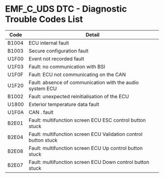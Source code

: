 # EMF_C_UDS DTC - Diagnostic Trouble Codes List

| Code | Detail |
| - | - |
| B1004 | ECU internal fault |
| B1003 | Secure configuration fault |
| U1F00 | Event not recorded fault |
| U1F03 | Fault: no communication with BSI |
| U1F0F | Fault: ECU not communicating on the CAN |
| U1F20 | Fault: absence of communication with the audio system ECU |
| B1002 | Fault: unexpected reinitialisation of the ECU |
| U1800 | Exterior temperature data fault |
| U1F0A | CAN . fault |
| B2E01 | Fault: multifunction screen ECU ESC control button stuck |
| B2E04 | Fault: multifunction screen ECU Validation control button stuck |
| B2E08 | Fault: multifunction screen ECU Up control button stuck |
| B2E07 | Fault: multifunction screen ECU Down control button stuck |
